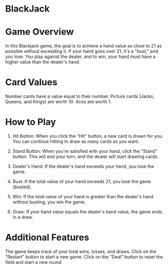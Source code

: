 # BlackJack

# Game Overview
In this Blackjack game, the goal is to achieve a hand value as close to 21 as possible without exceeding it. If your hand goes over 21, it's a "bust," and you lose. You play against the dealer, and to win, your hand must have a higher value than the dealer's hand.

# Card Values
Number cards have a value equal to their number.
Picture cards (Jacks, Queens, and Kings) are worth 10.
Aces are worth 1.

# How to Play
1. Hit Button:
When you click the "Hit" button, a new card is drawn for you. You can continue hitting to draw as many cards as you want.

2. Stand Button:
When you're satisfied with your hand, click the "Stand" button. This will end your turn, and the dealer will start drawing cards.

3. Dealer's Hand:
If the dealer's hand exceeds your hand, you lose the game.

4. Bust:
If the total value of your hand exceeds 21, you lose the game (busted).

5. Win:
If the total value of your hand is greater than the dealer's hand without busting, you win the game.

6. Draw:
If your hand value equals the dealer's hand value, the game ends in a draw.

# Additional Features
The game keeps track of your total wins, losses, and draws.
Click on the "Restart" button to start a new game.
Click on the "Deal" button to reset the field and start a new round.
